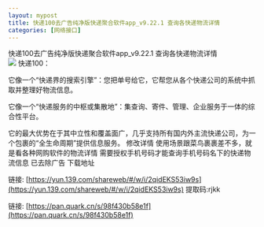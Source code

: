 ```yaml
---
layout: mypost
title: 快递100去广告纯净版快递聚合软件app_v9.22.1 查询各快递物流详情
categories: [网络接口]
---
```


快递100去广告纯净版快递聚合软件app_v9.22.1 查询各快递物流详情                                  
![](https://s2.loli.net/2025/10/21/iNEF8gfJmM9zl5h.webp)
快递100：

它像一个“快递界的搜索引擎”：您把单号给它，它帮您从各个快递公司的系统中抓取并整理好物流信息。

它像一个“快递服务的中枢或集散地”：集查询、寄件、管理、企业服务于一体的综合性平台。

它的最大优势在于其中立性和覆盖面广，几乎支持所有国内外主流快递公司，为一个包裹的“全生命周期”提供信息服务。
修改详情 使用场景跟菜鸟裹裹差不多，就是看各种网购软件的物流详情 需要授权手机号码才能查询手机号码名下的快递物流信息
已去除广告
下载地址

链接: [https://yun.139.com/shareweb/#/w/i/2qidEKS53iw9s](https://yun.139.com/shareweb/#/w/i/2qidEKS53iw9s)  提取码:rjkk  

链接: [https://pan.quark.cn/s/98f430b58e1f](https://pan.quark.cn/s/98f430b58e1f)
